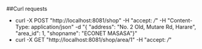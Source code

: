 ##Curl requests
- curl -X POST "http://localhost:8081/shop" -H "accept: */*" -H "Content-Type: application/json" -d "{ \"address\": \"No. 2 Old, Mutare Rd, Harare\", \"area_id\": 1, \"shopname\": \"ECONET MASASA\"}"
- curl -X GET "http://localhost:8081/shop/area/1" -H "accept: */*"
